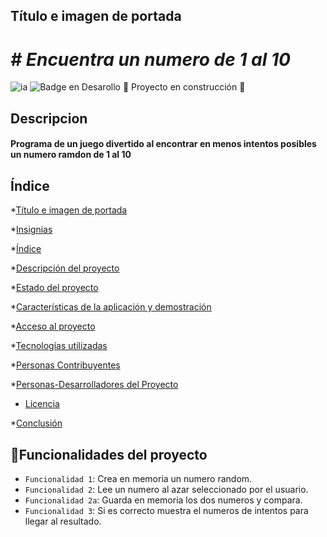 ## Título e imagen de portada <a name="Título-e-imagen-de-portada"></a>

<h1> <em> # Encuentra un numero de 1 al 10 </em> </h1> 

![ia](https://github.com/Pedro014camp/JuegoSecreto/assets/109708107/10d9dfcc-5f4d-4fd2-97e2-f381fdc6d977)
   ![Badge en Desarollo](https://img.shields.io/badge/STATUS-EN%20DESAROLLO-green) :construction: Proyecto en construcción :construction:

## Descripcion   <a name = "descripción-del-proyecto"> </a>
<h4> Programa de un juego divertido al encontrar en menos intentos posibles un numero ramdon de 1 al 10 </h4>

## Índice

*[Título e imagen de portada](#Título-e-imagen-de-portada)

*[Insignias](#insignias)

*[Índice](#índice)

*[Descripción del proyecto](#descripción-del-proyecto)

*[Estado del proyecto](#Estado-del-proyecto)

*[Características de la aplicación y demostración](#Características-de-la-aplicación-y-demostración)

*[Acceso al proyecto](#acceso-proyecto)

*[Tecnologías utilizadas](#tecnologías-utilizadas)

*[Personas Contribuyentes](#personas-contribuyentes)

*[Personas-Desarrolladores del Proyecto](#personas-desarrolladores)

* [Licencia](#licencia)

*[Conclusión](#conclusión)


## :hammer:Funcionalidades del proyecto
- `Funcionalidad 1`: Crea en memoria un numero random.
- `Funcionalidad 2`: Lee un numero al azar seleccionado por el usuario.
- `Funcionalidad 2a`: Guarda en memoria los dos numeros y compara.
- `Funcionalidad 3`: Si es correcto muestra el numeros de intentos para llegar al resultado.


